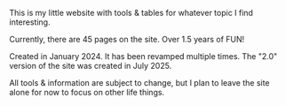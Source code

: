 This is my little website with tools & tables for whatever topic I find interesting.

Currently, there are 45 pages on the site. Over 1.5 years of FUN!

Created in January 2024. It has been revamped multiple times. The "2.0" version of the site was created in July 2025.

All tools & information are subject to change, but I plan to leave the site alone for now to focus on other life things.
